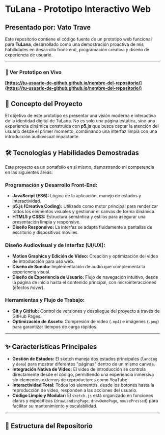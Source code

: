 # TuLana - Prototipo Interactivo Web

## Presentado por: Vato Trave

Este repositorio contiene el código fuente de un prototipo web funcional para **TuLana**, desarrollado como una demostración proactiva de mis habilidades en desarrollo front-end, programación creativa y diseño de experiencia de usuario.

---

### 🔴 Ver Prototipo en Vivo

**[https://tu-usuario-de-github.github.io/nombre-del-repositorio/](https://tu-usuario-de-github.github.io/nombre-del-repositorio/)**



## 🎯 Concepto del Proyecto

El objetivo de este prototipo es presentar una visión moderna e interactiva de la identidad digital de TuLana. No es solo una página estática, sino una experiencia dinámica construida con **p5.js** que busca captar la atención del usuario desde el primer momento, combinando una interfaz limpia con una introducción audiovisual impactante.

## 🛠️ Tecnologías y Habilidades Demostradas

Este proyecto es un portafolio en sí mismo, demostrando mi competencia en las siguientes áreas:

### **Programación y Desarrollo Front-End:**
* **JavaScript (ES6):** Lógica de la aplicación, manejo de estados y interactividad.
* **p5.js (Creative Coding):** Utilizado como motor principal para renderizar todos los elementos visuales y gestionar el canvas de forma dinámica.
* **HTML5 y CSS3:** Estructura semántica y estilos para asegurar una presentación limpia y responsive.
* **Diseño Responsivo:** La interfaz se adapta fluidamente a pantallas de escritorio y dispositivos móviles.

### **Diseño Audiovisual y de Interfaz (UI/UX):**
* **Motion Graphics y Edición de Video:** Creación y optimización del video de introducción para uso web.
* **Diseño de Sonido:** Implementación de audio que complementa la experiencia visual.
* **Diseño de Experiencia de Usuario:** Flujo de navegación intuitivo, desde la página de inicio hasta el contenido principal, con microinteracciones (efectos *hover*).

### **Herramientas y Flujo de Trabajo:**
* **Git y GitHub:** Control de versiones y despliegue del proyecto a través de GitHub Pages.
* **Optimización de Assets:** Compresión de video (`.mp4`) e imágenes (`.png`) para garantizar tiempos de carga rápidos.

---

## ✨ Características Principales

* **Gestión de Estados:** El sketch maneja dos estados principales (`landing` y `demo`) para mostrar diferentes "páginas" dentro de un mismo canvas.
* **Integración Nativa de Video:** El video de introducción se controla directamente desde el código, permitiendo una experiencia inmersiva sin elementos externos de reproductores como YouTube.
* **Interactividad Total:** Todos los elementos, desde los botones hasta la reproducción de video, responden a las acciones del usuario.
* **Código Limpio y Modular:** El `sketch.js` está organizado en funciones claras y específicas (`drawLandingPage`, `drawDemoPage`, `mousePressed`) para facilitar su mantenimiento y escalabilidad.

---

## 📂 Estructura del Repositorio
